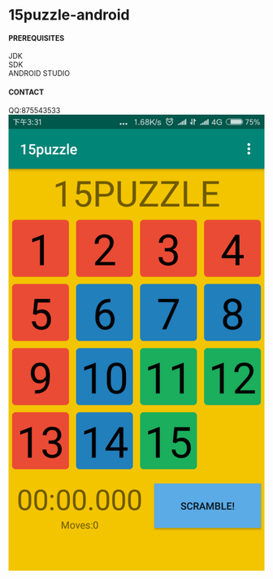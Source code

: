 # 15puzzle-android
<h4>PREREQUISITES</h4>
    JDK<br/>
    SDK<br/>
    ANDROID STUDIO<br/>
<h4>CONTACT</h4>
    QQ:875543533
<img src='https://github.com/lz1998/15puzzle-android/blob/master/screenshot/screenshot1.png'/>
